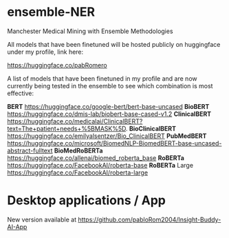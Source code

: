 # ensemble-NER
Manchester Medical Mining with Ensemble Methodologies

All models that have been finetuned will be hosted publicly on huggingface under my profile, link here:

https://huggingface.co/pabRomero

A list of models that have been finetuned in my profile and are now currently being tested in the ensemble to see which combination is most effective:

**BERT** https://huggingface.co/google-bert/bert-base-uncased 
**BioBERT** https://huggingface.co/dmis-lab/biobert-base-cased-v1.2 
**ClinicalBERT** https://huggingface.co/medicalai/ClinicalBERT?text=The+patient+needs+%5BMASK%5D. 
**BioClinicalBERT** https://huggingface.co/emilyalsentzer/Bio_ClinicalBERT 
**PubMedBERT** https://huggingface.co/microsoft/BiomedNLP-BiomedBERT-base-uncased-abstract-fulltext 
**BioMedRoBERTa** https://huggingface.co/allenai/biomed_roberta_base 
**RoBERTa** https://huggingface.co/FacebookAI/roberta-base 
**RoBERTa** Large https://huggingface.co/FacebookAI/roberta-large

# Desktop applications / App
New version available at https://github.com/pabloRom2004/Insight-Buddy-AI-App
 
